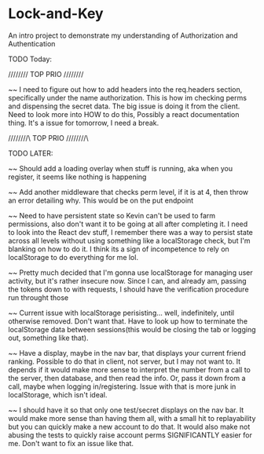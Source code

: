 # Lock-and-Key
An intro project to demonstrate my understanding of Authorization and Authentication

TODO Today: 

  \/\/\/\/\/\/\/\/ TOP PRIO \/\/\/\/\/\/\/\/
 
 ~~ I need to figure out how to add headers into the req.headers section, specifically under the name authorization. This is how im checking perms and dispensing the secret data. The big issue is doing it from the client. Need to look more into HOW to do this, Possibly a react documentation thing. It's a issue for tomorrow, I need a break.

  /\/\/\/\/\/\/\/\ TOP PRIO /\/\/\/\/\/\/\/\

TODO LATER: 



 ~~ Should add a loading overlay when stuff is running, aka when you register, it seems like nothing is happening

 ~~ Add another middleware that checks perm level, if it is at 4, then throw an error detailing why. This would be on the put endpoint

 ~~ Need to have persistent state so Kevin can't be used to farm permissions, also don't want it to be going at all after completing it. I need to look into the React dev stuff, I remember there was a way to persist state across all levels without using something like a localStorage check, but I'm blanking on how to do it. I think its a sign of incompetence to rely on localStorage to do everything for me lol.

 ~~ Pretty much decided that I'm gonna use localStorage for managing user activity, but it's rather insecure now. Since I can, and already am, passing the tokens down to with requests, I should have the verification procedure run throught those

 ~~ Current issue with localStorage perisisting... well, indefinitely, until otherwise removed. Don't want that. Have to look up how to terminate the localStorage data between sessions(this would be closing the tab or logging out, something like that).

 ~~ Have a display, maybe in the nav bar, that displays your current friend ranking. Possible to do that in client, not server, but I may not want to. It depends if it would make more sense to interpret the number from a call to the server, then database, and then read the info. Or, pass it down from a call, maybe when logging in/registering. Issue with that is more junk in localStorage, which isn't ideal.

 ~~ I should have it so that only one test/secret displays on the nav bar. It would make more sense than having them all, with a small hit to replayability but you can quickly make a new account to do that. It would also make not abusing the tests to quickly raise account perms SIGNIFICANTLY easier for me. Don't want to fix an issue like that.
 
